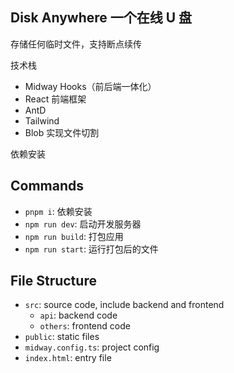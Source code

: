 ## Disk Anywhere 一个在线 U 盘

存储任何临时文件，支持断点续传

技术栈

* Midway Hooks（前后端一体化）
* React 前端框架
* AntD
* Tailwind
* Blob 实现文件切割

依赖安装

## Commands

- `pnpm i`: 依赖安装
- `npm run dev`: 启动开发服务器
- `npm run build`: 打包应用
- `npm run start`: 运行打包后的文件

## File Structure

- `src`: source code, include backend and frontend
    - `api`: backend code
    - `others`: frontend code
- `public`: static files
- `midway.config.ts`: project config
- `index.html`: entry file
